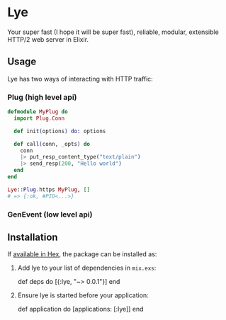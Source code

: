 # Lye
Your super fast (I hope it will be super fast), reliable, modular, extensible HTTP/2 web server in Elixir.

## Usage
Lye has two ways of interacting with HTTP traffic:

### Plug (high level api)

```elixir
defmodule MyPlug do
  import Plug.Conn

  def init(options) do: options

  def call(conn, _opts) do
    conn
    |> put_resp_content_type("text/plain")
    |> send_resp(200, "Hello world")
  end
end
```

```elixir
Lye::Plug.https MyPlug, []
# => {:ok, #PID<...>}
```

### GenEvent (low level api)

## Installation

If [available in Hex](https://hex.pm/docs/publish), the package can be installed as:

  1. Add lye to your list of dependencies in `mix.exs`:

        def deps do
          [{:lye, "~> 0.0.1"}]
        end

  2. Ensure lye is started before your application:

        def application do
          [applications: [:lye]]
        end
